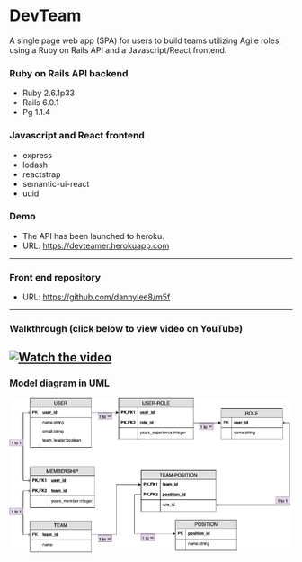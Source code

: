 #  DevTeam
 A single page web app (SPA) for users to build teams utilizing Agile roles, using a Ruby on Rails API and a Javascript/React frontend.

### Ruby on Rails API backend
- Ruby 2.6.1p33
- Rails 6.0.1
- Pg 1.1.4

### Javascript and React frontend
- express
- lodash
- reactstrap
- semantic-ui-react
- uuid

### Demo
- The API has been launched to heroku.
- URL: https://devteamer.herokuapp.com
------------

### Front end repository
- URL: https://github.com/dannylee8/m5f
------------

### Walkthrough (click below to view video on YouTube)
[![Watch the video](https://img.youtube.com/vi/_rki3cc7K0g/maxresdefault.jpg)](https://www.youtube.com/watch?v=_rki3cc7K0g)
------------

### Model diagram in UML
![](./mod5.png)
